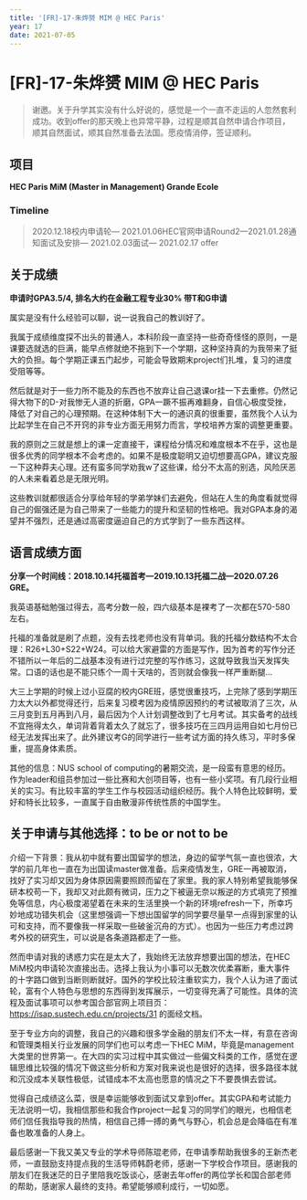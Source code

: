 ```yaml
---
title: '[FR]-17-朱烨赟 MIM @ HEC Paris'
year: 17
date: 2021-07-05
---
```


# [FR]-17-朱烨赟 MIM @ HEC Paris



> 谢邀。关于升学其实没有什么好说的，感觉是一个一直不走运的人忽然套利成功。收到offer的那天晚上也异常平静，过程是顺其自然申请合作项目，顺其自然面试，顺其自然准备去法国。愿疫情消停，签证顺利。

 

## 项目

**HEC Paris MiM (Master in Management) Grande Ecole**

### Timeline

> 2020.12.18校内申请轮— 2021.01.06HEC官网申请Round2—2021.01.28通知面试及安排— 2021.02.03面试— 2021.02.17 offer

 

## 关于成绩

**申请时GPA3.5/4, 排名大约在金融工程专业30% 带T和G申请**

属实是没有什么经验可以聊，说一说我自己的教训好了。

我属于成绩维度探不出头的普通人，本科阶段一直坚持一些奇奇怪怪的原则，一是课要选就选的巨满，能早点修就绝不拖到下一个学期，这种坚持真的为我带来了挺大的负担。每个学期正课五门起步，可能会导致期末project们扎堆，复习的进度受阻等等。 

然后就是对于一些力所不能及的东西也不放弃让自己退课or挂一下去重修。仍然记得大物下的D-对我惨无人道的折磨，GPA一蹶不振再难翻身，自信心极度受挫，降低了对自己的心理预期。在这种体制下大一的通识真的很重要，虽然我个人认为比起学生在自己不开窍的非专业方面无用努力而言，学校培养方案的调整更重要。

我的原则之三就是想上的课一定直接干，课程给分情况和难度根本不在乎，这也是很多优秀的同学根本不会考虑的。如果不是极度聪明又迫切想要高GPA，建议克服一下这种莽夫心理。还有蛮多同学劝我w了这些课，给分不太高的别选，风险厌恶的人未来看着总是无限光明。

这些教训就都很适合分享给年轻的学弟学妹们去避免，但站在人生的角度看就觉得自己的倔强还是为自己带来了一些能力的提升和坚韧的性格吧。我对GPA本身的渴望并不强烈，还是通过高密度逼迫自己的方式学到了一些东西这样。

 

## 语言成绩方面

**分享一个时间线：2018.10.14托福首考—2019.10.13托福二战—2020.07.26 GRE。**

我英语基础勉强过得去，高考分数一般，四六级基本是裸考了一次都在570-580左右。

托福的准备就是刷了点题，没有去找老师也没有背单词。我的托福分数结构不太合理：R26+L30+S22+W24。可以给大家避雷的方面是写作，因为首考的写作分还不错所以一年后的二战基本没有进行过完整的写作练习，这就导致我当天发挥失常。口语的话也是不能只练个一周十天啥的，否则就会像我一样严重断腿…

大三上学期的时候上过小豆腐的校内GRE班，感觉很重技巧，上完除了感到学期压力太大以外都觉得还行，后来复习模考因为疫情原因预约的考试被取消了三次，从三月变到五月再到八月，最后因为个人计划调整改到了七月考试。其实备考的战线不宜拖得太久，单词背着背着太久了就忘了，很多技巧在三四月运用自如七月份已经无法发挥出来了。此外建议考G的同学进行一些考试方面的持久练习，平时多保重，提高身体素质。

 

其他的信息：NUS school of computing的暑期交流，是一段蛮有意思的经历。作为leader和组员参加过一些比赛和大创项目等，也有一些小奖项。有几段行业相关的实习。有比较丰富的学生工作与校园活动组织经历。我个人特色比较鲜明，爱好和特长比较多，一直属于自由散漫非传统性质的中国学生。

 

## **关于申请与其他选择**：to be or not to be

介绍一下背景：我从初中就有要出国留学的想法，身边的留学气氛一直也很浓，大学的前几年也一直在为出国读master做准备。后来疫情发生，GRE一再被取消，找好了实习却又因为身体原因需要照顾而留在了家里。我的家人特别希望我能够保研本校苟一下，我却又对此颇有微词，压力之下被逼无奈以叛逆的方式填完了预推免等信息，内心极度渴望着在未来的生活里换一个新的环境refresh一下，所幸巧妙地成功错失机会（这里想强调一下想出国留学的同学要尽量早一点得到家里的认可和支持，而不要像我一样采取一些破釜沉舟的方式）。也因为一些压力考虑过跨考外校的研究生，可以说是各条道路都走了一些。

然而申请对我的诱惑力实在是太大了，我始终无法放弃想要出国的想法，在HEC MiM校内申请轮次直接出击。选择上我认为小事可以无数次优柔寡断，重大事件的十字路口做到当断则断就好。国外的学校比较注重软实力，我个人认为进了面试轮，富有个人特色与思想的东西得到发挥展示，一切变得充满了可能性。具体的流程及面试事项可以参考国合部官网上项目页：https://isap.sustech.edu.cn/projects/31 的面经文档。

至于专业方向的调整，我自己的兴趣和很多学金融的朋友们不太一样，有意在咨询和管理类相关行业发展的同学们也可以考虑一下HEC MiM，毕竟是management大类里的世界第一。在大四的实习过程中其实做过一些偏文科类的工作，感觉在逻辑思维比较强的情况下做这些分析和方案对我来说也是很好的选择，很多路径本就和沉没成本关联性极低，试错成本不太高也愿意的情况之下不要畏惧去尝试。

 

觉得自己成绩这么菜，很是幸运能够收到面试又拿到offer。其实GPA和考试能力无法说明一切，我相信那些和我合作project一起复习的同学们的眼光，也相信老师们信任我指导我的热情，相信自己搏一搏的勇气与野心，机会总是会降临在有准备也敢准备的人身上。

最后感谢一下我又美又专业的学术导师陈琨老师，在申请季帮助我很多的王新杰老师，一直鼓励支持提点我的生活导师韩蔚老师，感谢一下学校合作项目。感谢我的朋友们在我迷茫的日子里陪我吃饭谈心，感谢去年offer的两位学长和国合部老师的帮助，感谢家人最终的支持。希望能够顺利成行，一切如愿。
